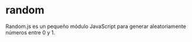 # random
Random.js es un pequeño módulo JavaScript para generar aleatoriamente números entre 0 y 1.
